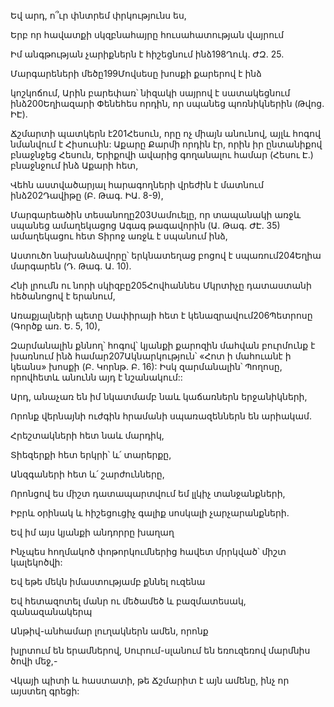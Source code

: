 Եվ արդ, ո՞ւր փնտրեմ փրկությունս ես,


Երբ որ հավատքի սկզբնահայրը հուսահատության վայրում


Իմ անգթության չարիքներն է հիշեցնում ինձ198Ղուկ. ԺԶ. 25.


Մարգարեների մեծը199Մովսեսը խոսքի քարերով է ինձ


կոշկոճում, Արին բարեփառ՝ նիզակի սայրով է սատակեցնում ինձ200Եղիազարի Փենեհես որդին, որ սպանեց պոռնիկներին (Թվոց. ԻԷ).


Ճշմարտի պատկերն է201Հեսուն, որը ոչ միայն անունով, այլև հոգով նմանվում է Հիսուսին: Աքարը Քարմի որդին էր, որին իր ընտանիքով բնաջնջեց Հեսուն, Երիքովի ավարից գողանալու համար (Հեսու Է.) բնաջնջում ինձ Աքարի հետ,


Վեհն աստվածարյալ հարագողների վրեժին է մատնում ինձ202Դավիթը (Բ. Թագ. ԻԱ. 8-9),


Մարգարեածին տեսանողը203Սամուելը, որ տապանակի առջև սպանեց ամաղեկացոց Ագագ թագավորին (Ա. Թագ. ԺԷ. 35) ամաղեկացու հետ Տիրոջ առջև է սպանում ինձ,


Աստուծո նախանձավորը՝ երկնատեղաց բոցով է սպառում204Եղիա մարգարեն (Դ. Թագ. Ա. 10).


Հնի լրումն ու նորի սկիզբը205Հովհաննես Մկրտիչը դատաստանի հեծանոցով է երանում,


Առաքյալների պետը Սափիրայի հետ է կենազրավում206Պետրոսը (Գործք առ. Ե. 5, 10),


Զարմանալին քննող՝ հոգով՝ կյանքի քարոզին մահվան բուրմունք է խառնում ինձ համար207Ակնարկություն՝ «Հոտ ի մահուանէ ի կեանս» խոսքի (Բ. Կորնթ. Բ. 16):
Իսկ զարմանալին՝ Պողոսը, որովհետև անունն այդ է նշանակում::


Արդ, անաչառ են իմ նկատմամբ նաև կաճառներն երջանիկների,


Որոնք վերնայնի ուժգին հրամանի սպառազեններն են արիակամ.


Հրեշտակների հետ նաև մարդիկ,


Տիեզերքի հետ երկրի՝ և՛ տարերքը,


Անզգաների հետ և՛ շարժունները,


Որոնցով ես միշտ դատապարտվում եմ լլկիչ տանջանքների,


Իբրև օրինակ և հիշեցուցիչ գալիք սոսկալի չարչարանքների.


Եվ իմ այս կյանքի անդորրը խաղաղ


Ինչպես հողմակոծ փոթորկումներից հավետ մրրկված՝ միշտ կալեկոծվի:


Եվ եթե մեկն իմաստությամբ քննել ուզենա


Եվ հետազոտել մանր ու մեծամեծ և բազմատեսակ, զանազանակերպ


Անթիվ-անհամար լուղակներն ամեն, որոնք


խլրտում են երամներով, Սուրում-սլանում են եռուզեռով մարմնիս ծովի մեջ,- 


Վկայի պիտի և հաստատի, թե Ճշմարիտ է այն ամենը, ինչ որ այստեղ գրեցի: